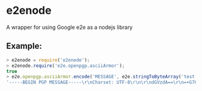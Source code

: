 # e2enode
A wrapper for using Google e2e as a nodejs library

Example:
-------

```javascript
> e2enode = require('e2enode');
> e2enode.require('e2e.openpgp.asciiArmor');
true
> e2e.openpgp.asciiArmor.encode('MESSAGE', e2e.stringToByteArray('test'));
'-----BEGIN PGP MESSAGE-----\r\nCharset: UTF-8\r\n\r\ndGVzdA==\r\n=+G7Q\r\n-----END PGP MESSAGE-----\r\n'
```
